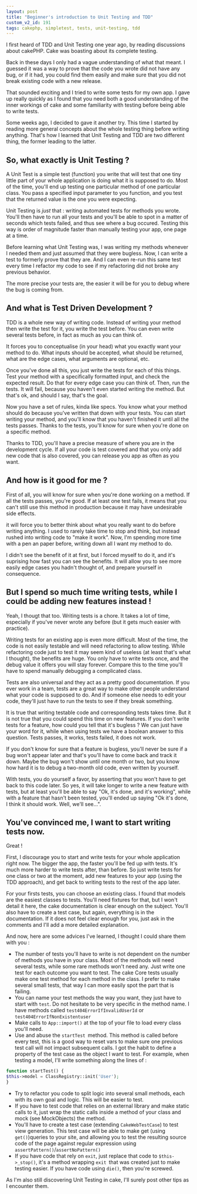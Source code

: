 ```yaml
---
layout: post
title: "Beginner's introduction to Unit Testing and TDD"
custom_v2_id: 191
tags: cakephp, simpletest, tests, unit-testing, tdd
---
```


I first heard of TDD and Unit Testing one year ago, by reading discussions
about cakePHP. Cake was boasting about its complete testing.

Back in these days I only had a vague understanding of what that meant. I
guessed it was a way to prove that the code you wrote did not have any bug, or
if it had, you could find them easily and make sure that you did not break
existing code with a new release.

That sounded exciting and I tried to write some tests for my own app. I gave
up really quickly as I found that you need both a good understanding of the
inner workings of cake and some familiarity with testing before being able to
write tests.

Some weeks ago, I decided to gave it another try. This time I started by
reading more general concepts about the whole testing thing before writing
anything. That's how I learned that Unit Testing and TDD are two different
thing, the former leading to the latter.

## So, what exactly is Unit Testing ?

A Unit Test is a simple test (function) you write that will test that one tiny
little part of your whole application is doing what it is supposed to do. Most
of the time, you'll end up testing one particular method of one particular
class. You pass a specified input parameter to you function, and you test that
the returned value is the one you were expecting.

Unit Testing is _just_ that : writing automated tests for methods you wrote.
You'll then have to run all your tests and you'll be able to spot in a matter
of seconds which tests failed, and thus see where a bug occured. Testing this
way is order of magnitude faster than manually testing your app, one page at a
time.

Before learning what Unit Testing was, I was writing my methods whenever I
needed them and just assumed that they were bugless. Now, I can write a test
to formerly prove that they are. And I can even re-run this same test every
time I refactor my code to see if my refactoring did not broke any previous
behavior.

The more precise your tests are, the easier it will be for you to debug where
the bug is coming from.

## And what is Test Driven Development ?

TDD is a whole new way of writing code. Instead of writing your method then
write the test for it, you write the test before. You can even write several
tests before, in fact as much as you can think of.

It forces you to conceptualise (in your head) what you exactly want your
method to do. What inputs should be accepted, what should be returned, what
are the edge cases, what arguments are optional, etc.

Once you've done all this, you just write the tests for each of this things.
Test your method with a specifically formatted input, and check the expected
result. Do that for every edge case you can think of. Then, run the tests. It
will fail, because you haven't even started writing the method. But that's ok,
and should I say, that's the goal.

Now you have a set of rules, kinda like specs. You know what your method
should do because you've written that down with your tests. You can start
writing your method, and you'll know that you haven't finished it until all
the tests passes. Thanks to the tests, you'll know for sure when you're done
on a specific method.

Thanks to TDD, you'll have a precise measure of where you are in the
development cycle. If all your code is test covered and that you only add new
code that is also covered, you can release you app as often as you want.

## And how is it good for me ?

First of all, you will know for sure when you're done working on a method. If
all the tests passes, you're good. If at least one test fails, it means that
you can't still use this method in production because it may have undesirable
side effects.

it will force you to better think about what you really want to do before
writing anything. I used to rarely take time to stop and think, but instead
rushed into writing code to "make it work". Now, I'm spending more time with a
pen an paper before, writing down all I want my method to do.

I didn't see the benefit of it at first, but I forced myself to do it, and
it's suprising how fast you can see the benefits. It will allow you to see
more easily edge cases you hadn't thought of, and prepare yourself in
consequence.

## But I spend so much time writing tests, while I could be adding new features instead !

Yeah, I thougt that too. Writing tests is a chore. It takes a lot of time,
especially if you've never wrote any before (but it gets much easier with
practice).

Writing tests for an existing app is even more difficult. Most of the time,
the code is not easily testable and will need refactoring to allow testing.
While refactoring code just to test it may seem kind of useless (at least
that's what I thought), the benefits are huge. You only have to write tests
once, and the debug value it offers you will stay forever. Compare this to the
time you'll have to spend manually debugging a complicated class.

Tests are also universal and they act as a pretty good documentation. If you
ever work in a team, tests are a great way to make other people understand
what your code is supposed to do. And if someone else needs to edit your code,
they'll just have to run the tests to see if they break something.

It is true that writing testable code and corresponding tests takes time. But
it is not true that you could spend this time on new features. If you don't
write tests for a feature, how could you tell that it's bugless ? We can just
have your word for it, while when using tests we have a boolean answer to this
question. Tests passes, it works, tests failed, it does not work.

If you don't know for sure that a feature is bugless, you'll never be sure if
a bug won't appear later and that's you'll have to come back and track it
down. Maybe the bug won't show until one month or two, but you know how hard
it is to debug a two-month old code, even written by yourself.

With tests, you do yourself a favor, by asserting that you won't have to get
back to this code later. So yes, it will take longer to write a new feature
with tests, but at least you'll be able to say "Ok, it's done, and it's
working", while with a feature that hasn't been tested, you'll ended up saying
"Ok it's done, I think it should work. Well, we'll see...".

## You've convinced me, I want to start writing tests now.

Great !

First, I discourage you to start and write tests for your whole application
right now. The bigger the app, the faster you'll be fed up with tests. It's
much more harder to write tests after, than before. So just write tests for
one class or two at the moment, add new features to your app (using the TDD
approach), and get back to writing tests to the rest of the app later.

For your firsts tests, you can choose an existing class. I found that models
are the easiest classes to tests. You'll need fixtures for that, but I won't
detail it here, the cake documentation is clear enough on the subject. You'll
also have to create a test case, but again, everything is in the
documentation. If it does not feel clear enough for you, just ask in the
comments and I'll add a more detailed explanation.

And now, here are some advices I've learned, I thought I could share them with
you :

  * The number of tests you'll have to write is not dependent on the number of methods you have in your class. Most of the methods will need several tests, while some rare methods won't need any. Just write one test for each outcome you want to test. The cake Core tests usually make one test method for each method in the class. I prefer to make several small tests, that way I can more easily spot the part that is failing.
  * You can name your test methods the way you want, they just have to start with `test`. Do not hesitate to be very specific in the method name. I have methods called `test404ErrorIfInvalidUserId` or `test404ErrorIfNonExistentuser`
  * Make calls to `App::import()` at the top of your file to load every class you'll need.
  * Use and abuse the `startTest `method. This method is called before every test, this is a good way to reset vars to make sure one previous test call will not impact subsequent calls. I got the habit to define a property of the test case as the object I want to test. For example, when testing a model, I'll write something along the lines of :


```php
function startTest() {
$this->model = ClassRegistry::init('User');
}
```

  * Try to refactor you code to split logic into several small methods, each with its own goal and logic. This will be easier to test.
  * If you have to test code that relies on an external library and make static calls to it, just wrap the static calls inside a method of your class and mock (see MockObjects) the method.
  * You'll have to create a test case (extending `CakeWebTestCase`) to test view generation. This test case will be able to make get (using `get()`)queries to your site, and allowing you to test the resulting source code of the page against regular expression using `assertPattern()`/`assertNoPattern()`
  * If you have code that rely on `exit`, just replace that code to `$this->_stop()`, it's a method wrapping `exit `that was created just to make testing easier. If you have code using `die()`, then you're screwed.

As I'm also still discovering Unit Testing in cake, I'll surely post other
tips as I encounter them.
